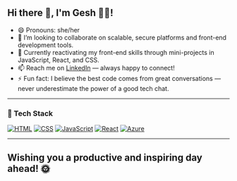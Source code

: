 ## Hi there 👋, I'm Gesh 👩‍💻!

- 😄 Pronouns: she/her  
- 👯 I’m looking to collaborate on scalable, secure platforms and front-end development tools.
- 🌱 Currently reactivating my front-end skills through mini-projects in JavaScript, React, and CSS.
- 📫 Reach me on [LinkedIn](https://www.linkedin.com/in/geshnumatee-sowaruth) — always happy to connect!  
- ⚡ Fun fact: I believe the best code comes from great conversations — never underestimate the power of a good tech chat.

---

### 🧰 Tech Stack  
[![HTML](https://img.shields.io/badge/-HTML5-E34F26?logo=html5&logoColor=white&style=flat)](https://developer.mozilla.org/en-US/docs/Web/HTML)          [![CSS](https://img.shields.io/badge/-CSS-1572B6?logo=css3&logoColor=white&style=flat)](https://developer.mozilla.org/en-US/docs/Web/CSS)          [![JavaScript](https://img.shields.io/badge/-JavaScript-F7DF1E?logo=javascript&logoColor=black&style=flat)](https://developer.mozilla.org/en-US/docs/Web/JavaScript)          [![React](https://img.shields.io/badge/-React-61DAFB?logo=react&logoColor=black&style=flat)](https://react.dev/)          [![Azure](https://img.shields.io/badge/-Azure-0078D4?logo=microsoft-azure&logoColor=white&style=flat)](https://azure.microsoft.com/)

---

## Wishing you a productive and inspiring day ahead! 🌞
